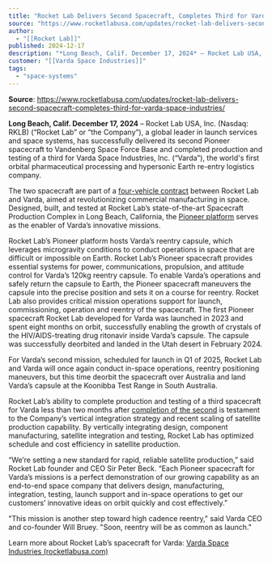 ```yaml
---
title: "Rocket Lab Delivers Second Spacecraft, Completes Third for Varda Space Industries "
source: "https://www.rocketlabusa.com/updates/rocket-lab-delivers-second-spacecraft-completes-third-for-varda-space-industries/"
author:
  - "[[Rocket Lab]]"
published: 2024-12-17
description: "*Long Beach, Calif. December 17, 2024* – Rocket Lab USA, Inc. (Nasdaq: RKLB) (“Rocket Lab” or “the Company”), a global leader in launch services and space systems, has successfully delivered its second Pioneer spacecraft to Vandenberg Space Force Base and completed production and testing of a third for Varda Space Industries, Inc. (“Varda”), the world's first orbital pharmaceutical processing and hypersonic Earth re-entry logistics company."
customer: "[[Varda Space Industries]]"
tags:
  - "space-systems"
---
```


**Source**: https://www.rocketlabusa.com/updates/rocket-lab-delivers-second-spacecraft-completes-third-for-varda-space-industries/

**Long Beach, Calif. December 17, 2024** – Rocket Lab USA, Inc. (Nasdaq: RKLB) (“Rocket Lab” or “the Company”), a global leader in launch services and space systems, has successfully delivered its second Pioneer spacecraft to Vandenberg Space Force Base and completed production and testing of a third for Varda Space Industries, Inc. (“Varda”), the world's first orbital pharmaceutical processing and hypersonic Earth re-entry logistics company.

The two spacecraft are part of a [four-vehicle contract](https://www.rocketlabusa.com/updates/rocket-lab-inks-deal-with-varda-space-industries-to-supply-multiple-photon-spacecraft-for-space-manufacturing-missions/) between Rocket Lab and Varda, aimed at revolutionizing commercial manufacturing in space. Designed, built, and tested at Rocket Lab’s state-of-the-art Spacecraft Production Complex in Long Beach, California, the [Pioneer platform](https://www.rocketlabusa.com/space-systems/spacecraft/) serves as the enabler of Varda’s innovative missions.

Rocket Lab’s Pioneer platform hosts Varda’s reentry capsule, which leverages microgravity conditions to conduct operations in space that are difficult or impossible on Earth. Rocket Lab’s Pioneer spacecraft provides essential systems for power, communications, propulsion, and attitude control for Varda’s 120kg reentry capsule. To enable Varda’s operations and safely return the capsule to Earth, the Pioneer spacecraft maneuvers the capsule into the precise position and sets it on a course for reentry. Rocket Lab also provides critical mission operations support for launch, commissioning, operation and reentry of the spacecraft. The first Pioneer spacecraft Rocket Lab developed for Varda was launched in 2023 and spent eight months on orbit, successfully enabling the growth of crystals of the HIV/AIDS-treating drug ritonavir inside Varda’s capsule. The capsule was successfully deorbited and landed in the Utah desert in February 2024.

For Varda’s second mission, scheduled for launch in Q1 of 2025, Rocket Lab and Varda will once again conduct in-space operations, reentry positioning maneuvers, but this time deorbit the spacecraft over Australia and land Varda’s capsule at the Koonibba Test Range in South Australia.

Rocket Lab’s ability to complete production and testing of a third spacecraft for Varda less than two months after [completion of the second](https://www.rocketlabusa.com/updates/rocket-lab-completes-second-spacecraft-for-varda-space-industries-advancing-in-space-manufacturing/) is testament to the Company’s vertical integration strategy and recent scaling of satellite production capability. By vertically integrating design, component manufacturing, satellite integration and testing, Rocket Lab has optimized schedule and cost efficiency in satellite production.

“We’re setting a new standard for rapid, reliable satellite production,” said Rocket Lab founder and CEO Sir Peter Beck. “Each Pioneer spacecraft for Varda’s missions is a perfect demonstration of our growing capability as an end-to-end space company that delivers design, manufacturing, integration, testing, launch support and in-space operations to get our customers’ innovative ideas on orbit quickly and cost effectively.” 

"This mission is another step toward high cadence reentry," said Varda CEO and co-founder Will Bruey. "Soon, reentry will be as common as launch."

Learn more about Rocket Lab’s spacecraft for Varda: [Varda Space Industries  (rocketlabusa.com)](https://www.rocketlabusa.com/missions/upcoming-missions/varda-space-industries/) 

